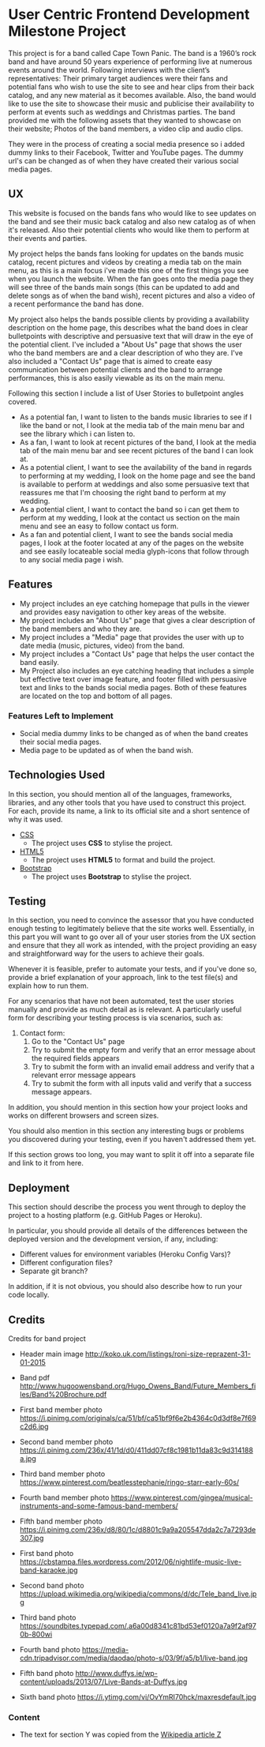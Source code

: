 # User Centric Frontend Development Milestone Project  

This project is for a band called Cape Town Panic. The band is a 1960’s rock band and have around 50 years experience of performing live at numerous events around the world. Following interviews with the client’s representatives:
Their primary target audiences were their fans and potential fans who wish to use the site to see and hear clips from their back catalog, and any new material as it becomes available.
Also, the band would like to use the site to showcase their music and publicise their availability to perform at events such as weddings and Christmas parties.
The band provided me with the following assets that they wanted to showcase on their website; Photos of the band members, a video clip and audio clips.

They were in the process of creating a social media presence so i added dummy links to their Facebook, Twitter and YouTube pages. The dummy url's can be changed as of when they have created their various social media pages.

## UX

This website is focused on the bands fans who would like to see updates on the band and see their music back catalog and also new catalog as of when it's released.
Also their potential clients who would like them to perform at their events and parties.

My project helps the bands fans looking for updates on the bands music catalog, recent pictures and videos by creating a media tab on the main menu, as this is a main focus i've made this one of the first things you see when you launch the website.
When the fan goes onto the media page they will see three of the bands main songs (this can be updated to add and delete songs as of when the band wish), recent pictures and also a video of a recent performance the band has done.

My project also helps the bands possible clients by providing a availability description on the home page, this describes what the band does in clear bulletpoints with descriptive and persuasive text that will draw in the eye of the potential client.
I've included a "About Us" page that shows the user who the band members are and a clear description of who they are. I've also included a "Contact Us" page that is aimed to create easy communication between potential clients and the band to arrange performances,
this is also easily viewable as its on the main menu.
 
Following this section I include a list of User Stories to bulletpoint angles covered.
- As a potential fan, I want to listen to the bands music libraries to see if I like the band or not, I look at the media tab of the main menu bar and see the library which i can listen to.
- As a fan, I want to look at recent pictures of the band, I look at the media tab of the main menu bar and see recent pictures of the band I can look at.
- As a potential client, I want to see the availability of the band in regards to performing at my wedding, I look on the home page and see the band is available to perform at weddings and also some persuasive text that reassures me that I'm choosing the right band to perform at my wedding.
- As a potential client, I want to contact the band so i can get them to perform at my wedding, I look at the contact us section on the main menu and see an easy to follow contact us form.
- As a fan and potential client, I want to see the bands social media pages, I look at the footer located at any of the pages on the website and see easily locateable social media glyph-icons that follow through to any social media page i wish.

## Features

- My project includes an eye catching homepage that pulls in the viewer and provides easy navigation to other key areas of the website.
- My project includes an "About Us" page that gives a clear description of the band members and who they are.
- My project includes a "Media" page that provides the user with up to date media (music, pictures, video) from the band.
- My project includes a "Contact Us" page that helps the user contact the band easily.
- My Project also includes an eye catching heading that includes a simple but effective text over image feature, and footer filled with persuasive text and links to the bands social media pages. Both of these features are located on the top and bottom of all pages.
 

### Features Left to Implement

- Social media dummy links to be changed as of when the band creates their social media pages.
- Media page to be updated as of when the band wish.

## Technologies Used

In this section, you should mention all of the languages, frameworks, libraries, and any other tools that you have used to construct this project. For each, provide its name, a link to its official site and a short sentence of why it was used.

- [CSS](https://en.wikipedia.org/wiki/Cascading_Style_Sheets)
    - The project uses **CSS** to stylise the project.
- [HTML5](https://developer.mozilla.org/en-US/docs/Web/Guide/HTML/HTML5)
    - The project uses **HTML5** to format and build the project.
- [Bootstrap](https://getbootstrap.com/docs/3.3/)
    - The project uses **Bootstrap** to stylise the project.


## Testing

In this section, you need to convince the assessor that you have conducted enough testing to legitimately believe that the site works well. Essentially, in this part you will want to go over all of your user stories from the UX section and ensure that they all work as intended, with the project providing an easy and straightforward way for the users to achieve their goals.

Whenever it is feasible, prefer to automate your tests, and if you've done so, provide a brief explanation of your approach, link to the test file(s) and explain how to run them.

For any scenarios that have not been automated, test the user stories manually and provide as much detail as is relevant. A particularly useful form for describing your testing process is via scenarios, such as:

1. Contact form:
    1. Go to the "Contact Us" page
    2. Try to submit the empty form and verify that an error message about the required fields appears
    3. Try to submit the form with an invalid email address and verify that a relevant error message appears
    4. Try to submit the form with all inputs valid and verify that a success message appears.

In addition, you should mention in this section how your project looks and works on different browsers and screen sizes.

You should also mention in this section any interesting bugs or problems you discovered during your testing, even if you haven't addressed them yet.

If this section grows too long, you may want to split it off into a separate file and link to it from here.

## Deployment

This section should describe the process you went through to deploy the project to a hosting platform (e.g. GitHub Pages or Heroku).

In particular, you should provide all details of the differences between the deployed version and the development version, if any, including:
- Different values for environment variables (Heroku Config Vars)?
- Different configuration files?
- Separate git branch?

In addition, if it is not obvious, you should also describe how to run your code locally.


## Credits

Credits for band project 

- Header main image
http://koko.uk.com/listings/roni-size-reprazent-31-01-2015

- Band pdf
http://www.hugoowensband.org/Hugo_Owens_Band/Future_Members_files/Band%20Brochure.pdf

- First band member photo
https://i.pinimg.com/originals/ca/51/bf/ca51bf9f6e2b4364c0d3df8e7f69c2d6.jpg

- Second band member photo
https://i.pinimg.com/236x/41/1d/d0/411dd07cf8c1981b11da83c9d314188a.jpg

- Third band member photo
https://www.pinterest.com/beatlesstephanie/ringo-starr-early-60s/

- Fourth band member photo
https://www.pinterest.com/gingea/musical-instruments-and-some-famous-band-members/

- Fifth band member photo 
https://i.pinimg.com/236x/d8/80/1c/d8801c9a9a205547dda2c7a7293de307.jpg

- First band photo
https://cbstampa.files.wordpress.com/2012/06/nightlife-music-live-band-karaoke.jpg

- Second band photo
https://upload.wikimedia.org/wikipedia/commons/d/dc/Tele_band_live.jpg

- Third band photo
https://soundbites.typepad.com/.a6a00d8341c81bd53ef0120a7a9f2af970b-800wi

- Fourth band photo
https://media-cdn.tripadvisor.com/media/daodao/photo-s/03/9f/a5/b1/live-band.jpg

- Fifth band photo
http://www.duffys.ie/wp-content/uploads/2013/07/Live-Bands-at-Duffys.jpg

- Sixth band photo
https://i.ytimg.com/vi/OvYmRI70hck/maxresdefault.jpg


### Content
- The text for section Y was copied from the [Wikipedia article Z](https://en.wikipedia.org/wiki/Z)